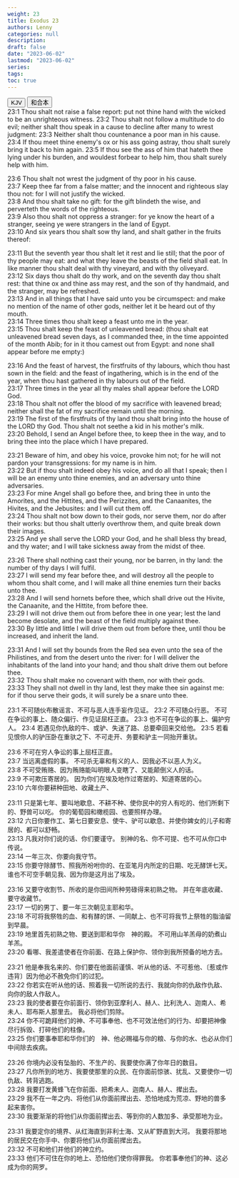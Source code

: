 ```yaml
---
weight: 23
title: Exodus 23
authors: Lenny
categories: null
description: 
draft: false
date: "2023-06-02"
lastmod: "2023-06-02"
series: 
tags: 
toc: true
---
```


<!--more-->

<!-- Tab links -->
<div class="tab">
  <button class="tablinks active" onclick="tablabel(event, 'english')">KJV</button>
  <button class="tablinks" onclick="tablabel(event, 'chinese')">和合本</button>
  
</div>

<!-- Tab content -->
<div id="english" class="tabcontent" style="display:block">
23:1 Thou shalt not raise a false report: put not thine hand with the wicked to be an unrighteous witness.  
23:2 Thou shalt not follow a multitude to do evil; neither shalt thou speak in a cause to decline after many to wrest judgment:  
23:3 Neither shalt thou countenance a poor man in his cause.  
23:4 If thou meet thine enemy's ox or his ass going astray, thou shalt surely bring it back to him again.  
23:5 If thou see the ass of him that hateth thee lying under his burden, and wouldest forbear to help him, thou shalt surely help with him.  

23:6 Thou shalt not wrest the judgment of thy poor in his cause.  
23:7 Keep thee far from a false matter; and the innocent and righteous slay thou not: for I will not justify the wicked.  
23:8 And thou shalt take no gift: for the gift blindeth the wise, and perverteth the words of the righteous.  
23:9 Also thou shalt not oppress a stranger: for ye know the heart of a stranger, seeing ye were strangers in the land of Egypt.  
23:10 And six years thou shalt sow thy land, and shalt gather in the fruits thereof:  

23:11 But the seventh year thou shalt let it rest and lie still; that the poor of thy people may eat: and what they leave the beasts of the field shall eat. In like manner thou shalt deal with thy vineyard, and with thy oliveyard.  
23:12 Six days thou shalt do thy work, and on the seventh day thou shalt rest: that thine ox and thine ass may rest, and the son of thy handmaid, and the stranger, may be refreshed.  
23:13 And in all things that I have said unto you be circumspect: and make no mention of the name of other gods, neither let it be heard out of thy mouth.  
23:14 Three times thou shalt keep a feast unto me in the year.  
23:15 Thou shalt keep the feast of unleavened bread: (thou shalt eat unleavened bread seven days, as I commanded thee, in the time appointed of the month Abib; for in it thou camest out from Egypt: and none shall appear before me empty:)

23:16 And the feast of harvest, the firstfruits of thy labours, which thou hast sown in the field: and the feast of ingathering, which is in the end of the year, when thou hast gathered in thy labours out of the field.  
23:17 Three times in the year all thy males shall appear before the LORD God.  
23:18 Thou shalt not offer the blood of my sacrifice with leavened bread; neither shall the fat of my sacrifice remain until the morning.  
23:19 The first of the firstfruits of thy land thou shalt bring into the house of the LORD thy God. Thou shalt not seethe a kid in his mother's milk.  
23:20 Behold, I send an Angel before thee, to keep thee in the way, and to bring thee into the place which I have prepared.  

23:21 Beware of him, and obey his voice, provoke him not; for he will not pardon your transgressions: for my name is in him.  
23:22 But if thou shalt indeed obey his voice, and do all that I speak; then I will be an enemy unto thine enemies, and an adversary unto thine adversaries.  
23:23 For mine Angel shall go before thee, and bring thee in unto the Amorites, and the Hittites, and the Perizzites, and the Canaanites, the Hivites, and the Jebusites: and I will cut them off.  
23:24 Thou shalt not bow down to their gods, nor serve them, nor do after their works: but thou shalt utterly overthrow them, and quite break down their images.  
23:25 And ye shall serve the LORD your God, and he shall bless thy bread, and thy water; and I will take sickness away from the midst of thee.  

23:26 There shall nothing cast their young, nor be barren, in thy land: the number of thy days I will fulfil.  
23:27 I will send my fear before thee, and will destroy all the people to whom thou shalt come, and I will make all thine enemies turn their backs unto thee.  
23:28 And I will send hornets before thee, which shall drive out the Hivite, the Canaanite, and the Hittite, from before thee.  
23:29 I will not drive them out from before thee in one year; lest the land become desolate, and the beast of the field multiply against thee.  
23:30 By little and little I will drive them out from before thee, until thou be increased, and inherit the land.  

23:31 And I will set thy bounds from the Red sea even unto the sea of the Philistines, and from the desert unto the river: for I will deliver the inhabitants of the land into your hand; and thou shalt drive them out before thee.  
23:32 Thou shalt make no covenant with them, nor with their gods.  
23:33 They shall not dwell in thy land, lest they make thee sin against me: for if thou serve their gods, it will surely be a snare unto thee.  

</div>


<div id="chinese" class="tabcontent">
23:1 不可随伙布散谣言、不可与恶人连手妄作见证。  
23:2 不可随众行恶。  不可在争讼的事上、随众偏行、作见证屈枉正直。  
23:3 也不可在争讼的事上、偏护穷人。  
23:4 若遇见你仇敌的牛、或驴、失迷了路、总要牵回来交给他。  
23:5 若看见恨你人的驴压卧在重驮之下、不可走开、务要和驴主一同抬开重驮。  

23:6 不可在穷人争讼的事上屈枉正直。  
23:7 当远离虚假的事。  不可杀无辜和有义的人、因我必不以恶人为义。  
23:8 不可受贿赂、因为贿赂能叫明眼人变瞎了、又能颠倒义人的话。  
23:9 不可欺压寄居的。  因为你们在埃及地作过寄居的、知道寄居的心。  
23:10 六年你要耕种田地、收藏土产、

23:11 只是第七年、要叫地歇息、不耕不种、使你民中的穷人有吃的、他们所剩下的、野兽可以吃。  你的葡萄园和橄榄园、也要照样办理。  
23:12 六日你要作工、第七日要安息、使牛、驴可以歇息、并使你婢女的儿子和寄居的、都可以舒畅。  
23:13 凡我对你们说的话、你们要谨守。  别神的名、你不可提、也不可从你口中传说。  
23:14 一年三次、你要向我守节。  
23:15 你要守除酵节、照我所吩咐你的、在亚笔月内所定的日期、吃无酵饼七天。  谁也不可空手朝见我、因为你是这月出了埃及。  

23:16 又要守收割节、所收的是你田间所种劳碌得来初熟之物。  并在年底收藏、要守收藏节。  
23:17 一切的男丁、要一年三次朝见主耶和华。  
23:18 不可将我祭牲的血、和有酵的饼、一同献上、也不可将我节上祭牲的脂油留到早晨。  
23:19 地里首先初熟之物、要送到耶和华你　神的殿。  不可用山羊羔母的奶煮山羊羔。  
23:20 看哪、我差遣使者在你前面、在路上保护你、领你到我所预备的地方去。  

23:21 他是奉我名来的、你们要在他面前谨慎、听从他的话、不可惹他、〔惹或作违背〕因为他必不赦免你们的过犯。  
23:22 你若实在听从他的话、照着我一切所说的去行、我就向你的仇敌作仇敌、向你的敌人作敌人。  
23:23 我的使者要在你前面行、领你到亚摩利人、赫人、比利洗人、迦南人、希未人、耶布斯人那里去。  我必将他们剪除。  
23:24 你不可跪拜他们的神、不可事奉他、也不可效法他们的行为、却要把神像尽行拆毁、打碎他们的柱像。  
23:25 你们要事奉耶和华你们的　神、他必赐福与你的粮、与你的水、也必从你们中间除去疾病。  

23:26 你境内必没有坠胎的、不生产的、我要使你满了你年日的数目。  
23:27 凡你所到的地方、我要使那里的众民、在你面前惊骇、扰乱、又要使你一切仇敌、转背逃跑。  
23:28 我要打发黄蜂飞在你前面、把希未人、迦南人、赫人、撵出去。  
23:29 我不在一年之内、将他们从你面前撵出去、恐怕地成为荒凉、野地的兽多起来害你。  
23:30 我要渐渐的将他们从你面前撵出去、等到你的人数加多、承受那地为业。  

23:31 我要定你的境界、从红海直到非利士海、又从旷野直到大河。  我要将那地的居民交在你手中、你要将他们从你面前撵出去。  
23:32 不可和他们并他们的神立约。  
23:33 他们不可住在你的地上、恐怕他们使你得罪我。  你若事奉他们的神、这必成为你的网罗。  

</div>


